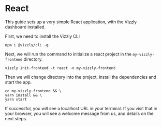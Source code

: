 # React

This guide sets up a very simple React application, with the Vizzly dashboard installed.

First, we need to install the Vizzly CLI

```
npm i @vizzly/cli -g
```

Next, we will run the command to initialize a react project in the `my-vizzly-frontend` directory.

```
vizzly init-frontend -t react -n my-vizzly-frontend
```

Then we will change directory into the project, install the dependencies and start the app.

```
cd my-vizzly-frontend && \
yarn install && \
yarn start
```

If successful, you will see a localhost URL in your terminal. If you visit that in your browser,
you will see a welcome message from us, and details on the next steps.
